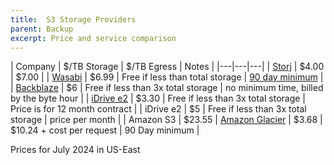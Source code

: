 ```yaml
---
title:  S3 Storage Providers
parent: Backup
excerpt: Price and service comparison
---
```


| Company | $/TB Storage | $/TB Egress | Notes |
|---|---|---|
| [Storj](https://storj.io/) | $4.00 | $7.00 |
| [Wasabi](https://wasabi.com) | $6.99 | Free if less than total storage | [90 day minimum](https://docs.wasabi.com/docs/how-does-wasabis-minimum-storage-duration-policy-work) |
| [Backblaze](https://www.backblaze.com) | $6 | Free if less than 3x total storage | no minimum time, billed by the byte hour |
| [iDrive e2](https://www.idrive.com/s3-storage-e2/) | $3.30 | Free if less than 3x total storage | Price is for 12 month contract |
| iDrive e2 | $5 | Free if less than 3x total storage | price per month |
| Amazon S3 | $23.55 
| [Amazon Glacier](https://aws.amazon.com/s3/glacier/pricing/) | $3.68 | $10.24 + cost per request | 90 Day minimum |

Prices for July 2024 in US-East